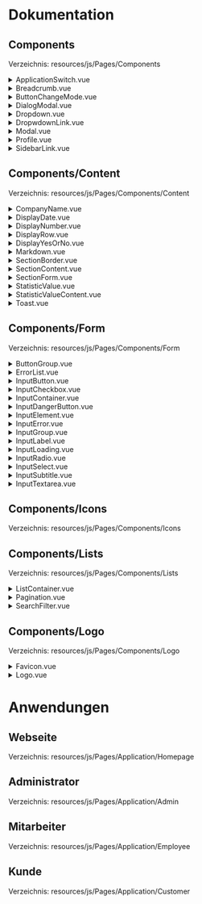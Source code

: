 # Dokumentation

## Components

Verzeichnis: resources/js/Pages/Components

<details>
    <summary>ApplicationSwitch.vue</summary>

    components
    - DropdownLink
    - SidebarLink

    props:
    - displayType
      - { header, sidebar }
    - applicationName
      - { admin, employee, customer }

</details>

<details>
    <summary>Breadcrumb.vue</summary>

    props:
    - home
      - default: "Dashboard"
    - applicationName
      - { admin, employee, customer }
    - current
      - Name der aktuellen Position
    - breadcrumbs
      - Liste der Navigationspunkte
    - startPage
      - { true, false }

    Beispiel:
    ```js
    <breadcrumb
        :application-name="$page.props.applications.app_admin"
        current="Edit"
        :breadcrumbs="{
            Liste: route('admin.user.index'),
            Anzeige: route('admin.user.show', appuser.id),
        }"
    ></breadcrumb>
    ```

</details>

<details>
    <summary>ButtonChangeMode.vue</summary>

    props:
    - mode
      - { light, dark}

    events:
    - changeMode

</details>

<details>
    <summary>DialogModal.vue</summary>

    components:
    - Modal.vue

    props:
    - show
      - { true, false }
    - maxWidth
      - { sm, md, lg, xl, 2xl } 
    - closeable
      - { true, false }

    events:
    - close
</details>

<details>
    <summary>Dropdown.vue</summary>

    props:
    - align
      - { left, right }
    - width
      - { 48, 64, 96}
    - autoClose
      - { true, false }
    - contentClasses
</details>

<details>
    <summary>DropwdownLink.vue</summary>

    props:
    - routeName
    - Name der Route
    - withIcon
      - { true, false }
    - withRoute
      - { true, false }

</details>

<details>
    <summary>Modal.vue</summary>

    props:
    - show
      - { true, false }
    - maxWidth
      - { sm, md, lg, xl, 2xl } 
    - closeable
      - { true, false }
    
    events:
    - close

</details>

<details>
    <summary>Profile.vue</summary>

    props:
    - sessions

</details>

<details>
    <summary>SidebarLink.vue</summary>

    props:
    - icon
    - Name des Icons, falls ein Icon angezeigt werden soll
    - label
    - Beschriftung
    - routeName
    - Name der Route

</details>


## Components/Content

Verzeichnis: resources/js/Pages/Components/Content

<details>
    <summary>CompanyName.vue</summary>

    components:
    - Favicon

    props:
    - classes
    - withFavicon
      - { true, false }
    - withSlogan
      - { true, false }
    - withLink
      - { true, false }
    - routeName
    - Name der Route

</details>

<details>
    <summary>DisplayDate.vue</summary>

    props:
    - value
    - timeOn
    - { true, false }

</details>

<details>
    <summary>DisplayNumber.vue</summary>

    props:
    - value
    - afterDigits
    - Anzahl der Nachkommastellen
    - valueUnit
      - zum Beispiel: Euro
    - valueUnitClass

</details>

<details>
    <summary>DisplayRow.vue</summary>

    props:
    - label

</details>

<details>
    <summary>DisplayYesOrNo.vue</summary>

    props:
    - value

</details>

<details>
    <summary>Markdown.vue</summary>

    props
    - markdown

</details>

<details>
    <summary>SectionBorder.vue</summary>

</details>


<details>
    <summary>SectionContent.vue</summary>

    components:
    - SectionTitle

    slots:
    - title
    - description
    - onlinehelp
    - content

</details>

<details>
    <summary>SectionForm.vue</summary>

    components:
    - SectionTitle

    emits:
    - submitted

    props:
    - loading
      - { true, false }

</details>

<details>
    <summary>StatisticValue.vue</summary>

    props:
    - withIcon
    - icon
    - color
    - withLink
    - routeName
    - label
    - valueType
    - value
    - afterDigits
    - valueUnit
    - valueUnitClass

</details>

<details>
    <summary>StatisticValueContent.vue</summary>

    components:
    - DisplayNumber
    - DisplayDate

    props:
    - withIcon
    - icon
    - color
    - withLink
    - routeName
    - label
    - valueType
    - value
    - afterDigits
    - valueUnit
    - valueUnitClass
  
</details>


<details>
    <summary>Toast.vue</summary>

    props:
    - show
      - { true, false }
    - type
      - { success, error}
    - message

</details>

## Components/Form

Verzeichnis: resources/js/Pages/Components/Form


<details>
    <summary>ButtonGroup.vue</summary>

    props:
    - align
      - default: "justify-center md:justify-end"

</details>


<details>
    <summary>ErrorList.vue</summary>

    props:
    - Errors

</details>

<details>
    <summary>InputButton.vue</summary>

    prosp:
    - type
      - { submit, button }

</details>

<details>
    <summary>InputCheckbox.vue</summary>

    events:
    - update:checked
  
    props:
    - name
    - modelValue
    - label

</details>

<details>
    <summary>InputContainer.vue</summary>

    prosp:
    - fullWith
      - { true, false }

</details>

<details>
    <summary>InputDangerButton.vue</summary>
 
    props:
    - type

</details>


<details>
    <summary>InputElement.vue</summary>

    emits:
    - update:modelValue
  
    props:
    - name
    - modelValue
    - placeholder
    - required
      - { true, false }

</details>

<details>
    <summary>InputError.vue</summary>

    props:
    - message

</details>

<details>
    <summary>InputGroup.vue</summary>

</details>

<details>
    <summary>InputLabel.vue</summary>

    props:
    - name
      - der Name, der auch für das Eingabeelement benutzt wird

</details>

<details>
    <summary>InputLoading.vue</summary>

    props:
    - loading
      - { true, false }
    - loadingText

</details>

<details>
    <summary>InputRadio.vue</summary>

    events:
    - update:modelValue

    props:
    - modelValue
    - options
    - vertical

</details>

<details>
    <summary>InputSelect.vue</summary>

    events:
    - update:modelValue

    props:
    - modelValue
    - options

</details>

<details>
    <summary>InputSubtitle.vue</summary>

    props:
    - title

</details>

<details>
    <summary>InputTextarea.vue</summary>

    events:
    - update:modelValue

     props:
    - name
    - modelValue
    - placeholder
    - rows

</details>

## Components/Icons

Verzeichnis: resources/js/Pages/Components/Icons

## Components/Lists

Verzeichnis: resources/js/Pages/Components/Lists

<details>
    <summary>ListContainer.vue</summary>

    components:
    - Pagination
    - searchFilter

    props: 
    - datarows
    - filter
    - noEntries
    - routeIndex
    - searchFilter
      - { true, false }
    - searchText
    - showOn
      - { true, false }
    - routeShow
    - editOn
      - { true, false }
    - routeEdit

</details>

<details>
    <summary>Pagination.vue</summary>

    props:
    - links

</details>

<details>
    <summary>SearchFilter.vue</summary>

    events:
    - update:modelvalue
    - reset

    props:
    - modelValue
    - searchText

</details>

## Components/Logo

Verzeichnis: resources/js/Pages/Components/Logo

<details>
    <summary>Favicon.vue</summary>

</details>

<details>
    <summary>Logo.vue</summary>

</details>


# Anwendungen

## Webseite

Verzeichnis: resources/js/Pages/Application/Homepage

## Administrator

Verzeichnis: resources/js/Pages/Application/Admin

## Mitarbeiter

Verzeichnis: resources/js/Pages/Application/Employee

## Kunde
Verzeichnis: resources/js/Pages/Application/Customer
